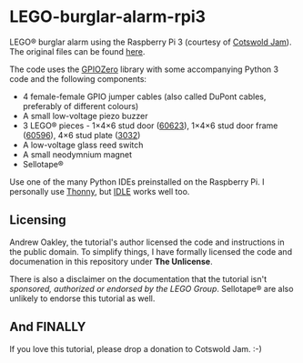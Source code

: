 # LEGO-burglar-alarm-rpi3
LEGO® burglar alarm using the Raspberry Pi 3 (courtesy of [Cotswold Jam](http://www.cotswoldjam.org/)). The original files can be found [here](http://www.cotswoldjam.org/downloads/2016-04/).

The code uses the [GPIOZero](https://github.com/RPi-Distro/python-gpiozero/) library with some accompanying Python 3 code and the following components:

* 4 female-female GPIO jumper cables (also called DuPont cables, preferably of different colours)
* A small low-voltage piezo buzzer
* 3 LEGO® pieces - 1×4×6 stud door ([60623](https://www.bricklink.com/v2/catalog/catalogitem.page?id=78043#T=C)), 1×4×6 stud door frame ([60596](https://www.bricklink.com/v2/catalog/catalogitem.page?P=60596#T=C)), 4×6 stud plate ([3032](https://www.bricklink.com/v2/catalog/catalogitem.page?P=3032#T=C))
* A low-voltage glass reed switch
* A small neodymnium magnet
* Sellotape®

Use one of the many Python IDEs preinstalled on the Raspberry Pi. I personally use [Thonny](http://thonny.org/), but [IDLE](https://www.python.org/downloads/) works well too.

## Licensing
Andrew Oakley, the tutorial's author licensed the code and instructions in the public domain. To simplify things, I have formally licensed the code and documenation in this repository under **The Unlicense**.

There is also a disclaimer on the documentation that the tutorial isn't *sponsored, authorized or endorsed by the LEGO Group*. Sellotape® are also unlikely to endorse this tutorial as well.

## And FINALLY
If you love this tutorial, please drop a donation to Cotswold Jam. :-)
